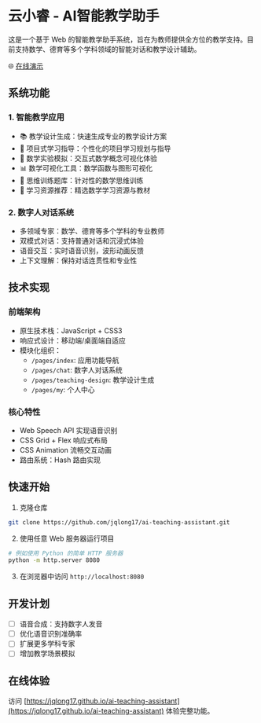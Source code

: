 # 云小睿 - AI智能教学助手

这是一个基于 Web 的智能教学助手系统，旨在为教师提供全方位的教学支持。目前支持数学、德育等多个学科领域的智能对话和教学设计辅助。

🌐 [在线演示](https://jqlong17.github.io/ai-teaching-assistant)

## 系统功能

### 1. 智能教学应用
- 📚 教学设计生成：快速生成专业的教学设计方案
- 🎯 项目式学习指导：个性化的项目学习规划与指导
- 🔬 数学实验模拟：交互式数学概念可视化体验
- 📊 数学可视化工具：数学函数与图形可视化
- 🧩 思维训练题库：针对性的数学思维训练
- 📖 学习资源推荐：精选数学学习资源与教材

### 2. 数字人对话系统
- 多领域专家：数学、德育等多个学科的专业教师
- 双模式对话：支持普通对话和沉浸式体验
- 语音交互：实时语音识别，波形动画反馈
- 上下文理解：保持对话连贯性和专业性

## 技术实现

### 前端架构
- 原生技术栈：JavaScript + CSS3
- 响应式设计：移动端/桌面端自适应
- 模块化组织：
  - `/pages/index`: 应用功能导航
  - `/pages/chat`: 数字人对话系统
  - `/pages/teaching-design`: 教学设计生成
  - `/pages/my`: 个人中心

### 核心特性
- Web Speech API 实现语音识别
- CSS Grid + Flex 响应式布局
- CSS Animation 流畅交互动画
- 路由系统：Hash 路由实现

## 快速开始

1. 克隆仓库
```bash
git clone https://github.com/jqlong17/ai-teaching-assistant.git
```

2. 使用任意 Web 服务器运行项目
```bash
# 例如使用 Python 的简单 HTTP 服务器
python -m http.server 8080
```

3. 在浏览器中访问 `http://localhost:8080`

## 开发计划
- [ ] 语音合成：支持数字人发音
- [ ] 优化语音识别准确率
- [ ] 扩展更多学科专家
- [ ] 增加教学场景模拟

## 在线体验

访问 [https://jqlong17.github.io/ai-teaching-assistant](https://jqlong17.github.io/ai-teaching-assistant) 体验完整功能。 
